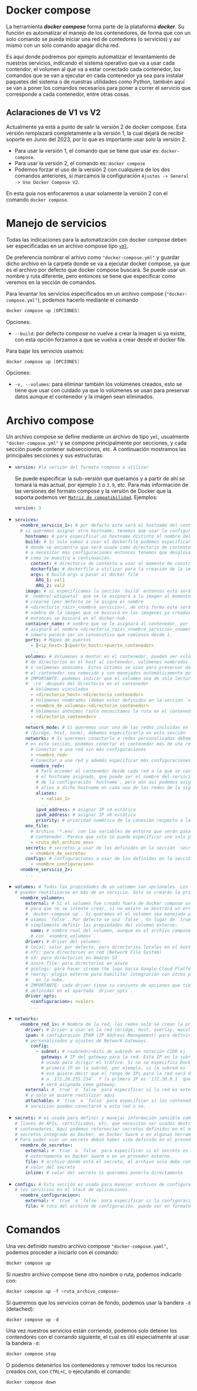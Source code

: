 # Docker compose

La herramienta ***docker compose*** forma parte de la plataforma ***docker***. Su función es automatizar el manejo de los contenedores, de forma que con un solo comando se pueda iniciar una red de contedores (o servicios) y así mismo con un solo comando apagar dicha red.

Es aquí donde podremos por ejemplo automatizar el levantamiento de nuestros servicios, indicando el sistema operativo que va a usar cada contendor, el volumen al que va a estar conectado cada contenedor, los comandos que se van a ejecutar en cada contenedor ya sea para instalar paquetes del sistema o de nuestras utilidades como Python, también aquí se van a poner los comandos necesarios para poner a correr el servicio que corresponde a cada contenedor, entre otras cosas.

## Aclaraciones de V1 vs V2

Actualmente ya está a punto de salir la versión 2 de docker compose. Esta versión remplazará completamente a la versión 1, la cual dejará de recibir soporte en Junio del 2023, por lo que es importante usar solo la versión 2.
* Para usar la versión 1, el comando que se tiene que usar es: `docker-compose`.
* Para usar la versión 2, el comando es: `docker compose`
* Podemos forzar el uso de la versión 2 con cualquiera de los dos comandos anteriores, si marcamos la configuración `Ajustes -> General -> Use Docker Compose V2`.

En esta guía nos enfocaremos a usar solamente la versión 2 con el comando `docker compose`.

# Manejo de servicios

Todas las indicaciones para la automatización con docker compose deben ser especificadas en un archivo compose tipo [`yml`](https://en.wikipedia.org/wiki/YAML).

De preferencia nombrar el arhivo como `"docker-compose.yml"` y guardar dicho archivo en la carpeta donde se va a ejecutar docker compose, ya que es el archivo por defecto que docker compose buscará. Se puede usar un nombre y ruta diferente, pero entonces se tiene que especificar como veremos en la sección de comandos.

Para levantar los servicios especificados en un archivo compose (`"docker-compose.yml"`), podemos hacerlo mediante el comando 
```powershell
docker compose up [OPCIONES]
```
Opciones:
* `--build`: por defecto compose no vuelve a crear la imagen si ya existe, con esta opción forzamos a que se vuelva a crear desde el docker file.

Para bajar los servicios usamos:
```powershell
docker compose up [OPCIONES]
```
Opciones:
* `-v, --volumes`: para eliminar también los volúmenes creados, esto se tiene que usar con cuidado ya que lo volúmenes se usan para preservar datos aunque el contenedor y la 
imágen sean eliminados.

# Archivo compose

Un archivo compose se define mediante un archivo de tipo `yml`, usualmente `"docker-compose.yml"` y se compone principalmente por secciones, y cada sección puede contener subsecciones, etc. A continuación mostramos las principales secciones y sus estructuras:
* ```yml
  version: #la versión del formato compose a utilizar
  ```
  Se puede especificar la sub-versión que queramos y a partir de ahí se tomará la más actual, por ejemplo `3` o `3.9`, etc. Para más información de las versiones del formato compose y la versión de Docker que la soporta podemos ver [`Matriz de compatibilidad`](https://docs.docker.com/compose/compose-file/compose-versioning/#compatibility-matrix).
  Ejemplos:
  ```yml
  version: 3
  ```
* ```yml
  services:
    <nombre_servicio_1>: # por defecto este será el hostname del contenedor en las redes,
    # si queremos asignar otro hostname, tenemos que usar la configuración `hostname`
      hostname: # para especificar un hostname distinto al nombre del servicio
      build: # Si solo vamos a usar el dockerfile podemos especificar aquí la ruta 
      # donde se encuentra que será usada como directorio de contexto, pero si vamos 
      # a necesitar más configuraciones entonces tenemos que desglosarlas dentro 
      # como se muestra a continuación.
        context: # directorio de contexto a usar al momento de construir la imagen
        dockerfile: # dockerfile a utilizar para la creación de la imagen
        args: # build-args a pasar al docker file
          ARG_1: val1
          ARG_2: val2
      image: # si especificamos la sección `build` entonces esto será el 
      # `nombre[:etiqueta]` que se le asignará a la imagen al momento de 
      # crearse (por defecto se le asigna el nombre 
      # <directorio_raiz>_<nombre_servicio>), de otra forma este será el 
      # nombre de la imagen que se buscará en las imagenes ya creadas y de no encontrarse 
      # entonces se buscará en el docker-hub.
      container_name: # nombre que se le asignará al contenedor, por defecto se le
      # asignará el nombre <directorio_raiz>_<nombre_servicio>_<numero>. Donde el 
      # número parece ser un consecutivo que comienza desde 1.
      ports: # Mapeo de puertos
        - [<ip_host>:]<puerto_host>:<puerto_contenedor>
        ...
      volumes: # Volumenes a montar en el contenedor, pueden ser volúmenes vinculados
      # de directorios en el host al contenedor, volúmenes nombrados en docker, 
      # o volúmenes anónimos. Estos últimos se usan para preservar datos aunque
      # el contenedor sea removido y son manejados automáticamente por docker.
      # IMPORTANTE: podemos indicar que el volumen sea de solo lectura si concatenamos
      # `:ro` después del directorio en el contenedor
        # Volúmenes vinculados
        - <directorio_host>:<directorio_contenedor>
        # Volúmenes nombrados (deben estar definidos en la sección `volumes`)
        - <nombre_de_volumne>:<directorio_contenedor>
        # Volúmenes anónimos (solo necesitamos la ruta en el contenedor)
        - <directorio_contenedor>
        ...
      network_mode: # Si queremos usar una de las redes incluidas en docker 
      # (birdge, host, none), debemos especificarla en esta sección
      networks: # Si queremos conectarlo a redes personalizadas debemos especificarlas 
      # en esta sección, podemos conectar el contenedor más de una red:
        # Conectar a una red sin más configuraciones
        - <nombre_red>
        # Conectar a una red y además especificar más configuraciones
        <nombre_red>:
          # Para acceder al contenedor desde cada red a la que se conecta, se usa 
          # el hostname asignado, que puede ser el nombre del servicio o el valor
          # de la configuración `hostname`, pero aún así podemos asignarle uno o más
          # alias a dicho hostname en cada una de las redes de la siguiente forma
          aliases:
            - <alias_1>
            ...
          ipv4_address: # asignar IP v4 estática
          ipv6_address: # asignar IP v6 estática
          priority: # prioridad numérica de la conexión respecto a las demás redes
      env_file:
        # Archivo `*.env` con las variables de entorno que serán pasadas al 
        # contenedor. Parece que solo se puede especificar uno solo por servicio.
        - <ruta_del_archivo_env>
      secrets: # secretos a usar de los definidos en la seccíón `secrets`
        - <nombre_de_secreto>
      configs: # configuraciones a usar de las definidas en la sección `configs`
        - <nombre_configuracion>
    <nombre_servicio_2>:
      ...
  ```
* ```yml
  volumes: # Todas las propiedades de un volumen son opcionales. Los volúmenes
  # pueden reutilizarse en más de un servicio. Solo se crearán la primera vez.
    <nombre_volumen>:
      external: # Si el volumen fue creado fuera de docker compose usamos `true`
      # para que no se intente crear, si no existe se mostrará un error al ejecutar
      # `docker-compose up`. Si queremos el el volumen sea manejado por compose 
      # usamos `false`. Por defecto se usa `false`. En lugar de `true` podemos
      # simplemente definir las propiedades del volumen externo:
        name: # nombre real del volumen, aunque en el archivo compose será referenciado
        # con `<nombre_volumen>`.
      driver: # driver del volumen:
      # local: valor por defecto, para directorios locales en el host
      # nfs: para directorios en red (Network File System)
      # s3: para directorios en Amazon S3
      # azure_file: para directorios en azure
      # gcplogs: para hacer stream the logs hacia Google Cloud Platform (GCP)
      # rexray: plugin externo para habilitar integración con otros provedores
      #   en la nube.
      # IMPORTANTE: cada driver tiene su conjunto de opciones que tiene que ser
      # definidas en el apartado `driver_opts`.
      driver_opts:
        <configuracion>: <valor>
        ...
  ```
* ```yml
  networks:
    <nombre_red_1>: # Nombre de la red, las redes solo se crean la primera vez
      driver: # Driver a usar en la red (bridge, host, overlay, macvlan, and none)
      ipam: # configuración IPAM (IP Address Management) para definir rangos de IPs
      # personalizados y ajustes de Network Gateways.
        config:
          - subnet: # <subred>/<bits_de_subred> en notación CIDR ej. `172.20.0.0/16`
            gateway: # IP del gateway para la red. Esta IP en la subred que será 
            # usada para dirigir el tráfico. Si no se especifica Docker asigna la 
            # primera IP en la subred, por ejemplo, si la subred es `172.20.0.0/16`, 
            # eso quiere decir que el rango de IPs para la red será de `172.20.0.1` 
            # a `172.20.255.254`. Y la primera IP es `172.20.0.1` que es la que 
            # será asignada como gateway.
      external: # `true` o `false` para especificar si la red es externa a compose 
      # y solo se quiere reutilizar aquí
      attachable: # `true` o `false` para especificar si los contenedores de otros
      # servicios pueden conectarse a esta red o no.
  ```
* ```yml
  secrets: # es usada para definir y manejar información sensible como contraseñas,
  # llaves de APIs, certificados, etc, que necesitan ser usados dentro del los 
  # contenedores. Aquí podemos referenciar secretos definidos en el manejador de
  # secretos integrado en Docker, en Docker Swarm o en algunas herramientas de terceros.
  # Para poder usar un secreto debió haber sido definido en el provedor correspondiente.
    <nombre_de_secreto>:
      external: # `true` o `false` para especificar si el secreto es manejado 
      # externamente en Docker Swarm o en un provedor externo.
      file: # archivo donde está el secreto, el archivo solo debe contener el 
      # valor del secreto
      inline: # valor del secreto si queremos ponerlo directamente
  ```
* ```yml
  configs: # Esta sección es usada para manejar archivos de configuración para 
  # los servicios en el stack de aplicaciones.
    <nombre_configuracion>:
      external: # `true` o `false` para especificar si la configuración es externa
      file: # ruta del archivo de configuración, puede ser en formato JSON, YAML, o TOML
  ```


# Comandos

Una ves definido nuestro archivo compose `"docker-compose.yaml"`, podemos proceder a iniciarlo con el comando:
```powershell
docker compose up
```
Si nuestro archivo compose tiene otro nombre o ruta, podemos indicarlo con:
```powershell
docker compose up -f <ruta_archivo_compose>
```

Si queremos que los servicios corran de fondo, podemos usar la bandera `-d` (detached):
```powershell
docker compose up -d
```

Una vez nuestros servicios están corriendo, podemos solo detener los contendores con el comando siguiente, el cual es útil especialmente al usar la bandera `-d`:
```powershell
docker compose stop
```

O podemos detenerlos los contenedores y remover todos los recursos creados con, con `CTRL+C`, o ejecutando el comando:
```powershell
docker compose down
```

